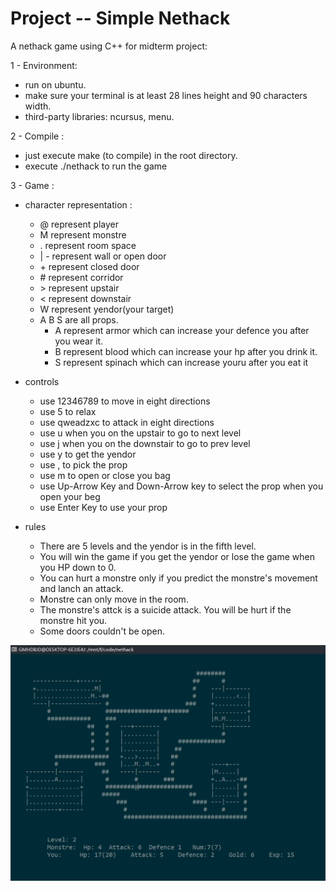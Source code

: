 # Project -- Simple Nethack
A nethack game using C++ for midterm project: 

1 - Environment:
   - run on ubuntu.
   - make sure your terminal is at least 28 lines height and 90 characters width.
   - third-party libraries: ncursus, menu.

2 - Compile :
   - just execute make (to compile) in the root directory.
   - execute ./nethack to run the game
  
3 - Game : 

- character representation :
  - @ represent player
  - M represent monstre
  - . represent room space
  - | - represent wall or open door
  - \+ represent closed door
  - \# represent corridor
  - \> represent upstair
  - < represent downstair
  - W represent yendor(your target)
  - A B S are all props. 
     - A represent armor which can increase your defence you after you wear it.
     - B represent blood which can increase your hp after you drink it.
     - S represent spinach which can increase youru after you eat it

- controls
    - use 12346789 to move in eight directions
    - use 5 to relax
    - use qweadzxc to attack in eight directions
    - use u when you on the upstair to go to next level
    - use j when you on the downstair to go to prev level
    - use y to get the yendor
    - use , to pick the prop
    - use m to open or close you bag
    - use Up-Arrow Key and Down-Arrow key to select the prop when you open your beg
    - use Enter Key to use your prop
  
- rules
    - There are 5 levels and the yendor is in the fifth level.
    - You will win the game if you get the yendor or lose the game when you HP down to 0.
    - You can hurt a monstre only if you predict the monstre's movement and lanch an attack.
    - Monstre can only move in the room.
    - The monstre's attck is a suicide attack. You will be hurt if the monstre hit you.
    - Some doors couldn't be open.

![](https://raw.githubusercontent.com/GMHDBJD/nethack/master/screenshots/nethack.png)

